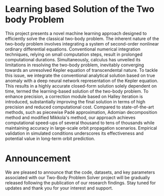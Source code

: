 # Learning based Solution of the Two body Problem
This project presents a novel machine learning approach designed to efficiently solve the classical two-body problem. The inherent nature of the two-body problem involves integrating a system of second-order nonlinear ordinary differential equations. Conventional numerical integration techniques, relying on small computation steps, result in prolonged computational durations. Simultaneously, calculus has unveiled its limitations in resolving the two-body problem, inevitably converging towards an unresolved Kepler equation of transcendental nature. To tackle this issue, we integrate the conventional analytical solution based on true anomaly with a deep neural network representation of the Kepler equation. This results in a highly accurate closed-form solution solely dependent on time, termed the learning-based solution of the two-body problem. To enhance precision, a correction module based on Halley iteration is introduced, substantially improving the final solution in terms of high precision and reduced computational cost. Compared to state-of-the-art methods, such as piecewise Padé approximation, Adomian decomposition method and modified Mikkola's method, our approach achieves computational speed-ups of several thousand to tens of thousands while maintaining accuracy in large-scale orbit propagation scenarios. Empirical validation in simulated conditions underscores its effectiveness and potential value in long-term orbit prediction.

# Announcement
We are pleased to announce that the code, datasets, and key parameters associated with our Two-Body Problem Solver project will be gradually released following the publication of our research findings.
Stay tuned for updates and thank you for your interest and support.
